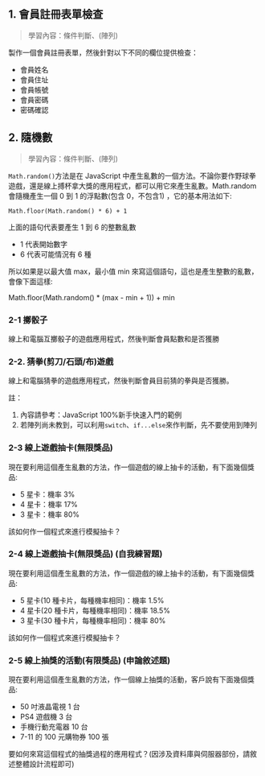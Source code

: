## 1. 會員註冊表單檢查

> 學習內容：條件判斷、(陣列)

製作一個會員註冊表單，然後針對以下不同的欄位提供檢查：

- 會員姓名
- 會員住址
- 會員帳號
- 會員密碼
- 密碼確認

## 2. 隨機數

> 學習內容：條件判斷、(陣列)

`Math.random()`方法是在 JavaScript 中產生亂數的一個方法。不論你要作野球拳遊戲，還是線上搏杯拿大獎的應用程式，都可以用它來產生亂數。Math.random 會隨機產生一個 0 到 1 的浮點數(包含 0，不包含1) ，它的基本用法如下:

```
Math.floor(Math.random() * 6) + 1
```

上面的語句代表要產生 1 到 6 的整數亂數

- 1 代表開始數字
- 6 代表可能情況有 6 種

所以如果是以最大值 max，最小值 min 來寫這個語句，這也是產生整數的亂數，會像下面這樣:

Math.floor(Math.random() \* (max - min + 1)) + min

### 2-1 擲骰子

線上和電腦互擲骰子的遊戲應用程式，然後判斷會員點數和是否獲勝

### 2-2. 猜拳(剪刀/石頭/布)遊戲

線上和電腦猜拳的遊戲應用程式，然後判斷會員目前猜的拳與是否獲勝。

註：

1. 內容請參考：JavaScript 100%新手快速入門的範例
2. 若陣列尚未教到，可以利用`switch`、`if...else`來作判斷，先不要使用到陣列


### 2-3 線上遊戲抽卡(無限獎品)

現在要利用這個產生亂數的方法，作一個遊戲的線上抽卡的活動，有下面幾個獎品:

- 5 星卡：機率 3%
- 4 星卡：機率 17%
- 3 星卡：機率 80%

該如何作一個程式來進行模擬抽卡？

### 2-4 線上遊戲抽卡(無限獎品) (自我練習題)

現在要利用這個產生亂數的方法，作一個遊戲的線上抽卡的活動，有下面幾個獎品:

- 5 星卡(10 種卡片，每種機率相同)：機率 1.5%
- 4 星卡(20 種卡片，每種機率相同)：機率 18.5%
- 3 星卡(30 種卡片，每種機率相同)：機率 80%

該如何作一個程式來進行模擬抽卡？

### 2-5 線上抽獎的活動(有限獎品) (申論敘述題)

現在要利用這個產生亂數的方法，作一個線上抽獎的活動，客戶說有下面幾個獎品:

- 50 吋液晶電視 1 台
- PS4 遊戲機 3 台
- 手機行動充電器 10 台
- 7-11 的 100 元購物券 100 張

要如何來寫這個程式的抽獎過程的應用程式？(因涉及資料庫與伺服器部份，請敘述整體設計流程即可)

